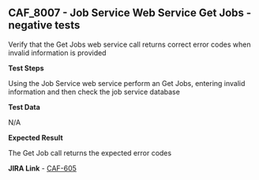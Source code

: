 ## CAF_8007 - Job Service Web Service Get Jobs - negative tests ##

Verify that the Get Jobs web service call returns correct error codes when invalid information is provided

**Test Steps**

Using the Job Service web service perform an Get Jobs, entering invalid information and then check the job service database

**Test Data**

N/A

**Expected Result**

The Get Job call returns the expected error codes

**JIRA Link** - [CAF-605](https://jira.autonomy.com/browse/CAF-605)
